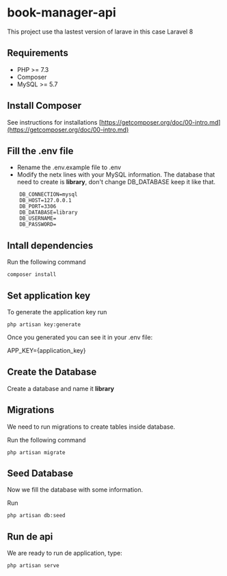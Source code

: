 # book-manager-api
This project use tha lastest version of larave in this case Laravel 8

## Requirements
- PHP >= 7.3
- Composer
- MySQL >= 5.7

## Install Composer

See instructions for installations
[https://getcomposer.org/doc/00-intro.md](https://getcomposer.org/doc/00-intro.md)

## Fill the .env file
- Rename the .env.example file to .env
- Modify the netx lines with your MySQL information.
 The database that need to create is **library**,  don't change DB_DATABASE keep it like that.

```
    DB_CONNECTION=mysql
    DB_HOST=127.0.0.1
    DB_PORT=3306
    DB_DATABASE=library
    DB_USERNAME=
    DB_PASSWORD=
```

## Intall dependencies
Run the following command
```
composer install
```

## Set application key
To generate the application key run
```
php artisan key:generate
```

Once you generated you can see it in your .env file:

APP_KEY={application_key}

## Create the Database
Create a database and name it **library**

## Migrations
We need to run migrations to create tables inside database.

Run the  following command
```
php artisan migrate
```

## Seed Database
Now we fill the database with some information.

Run
```
php artisan db:seed
```

## Run de api
We are ready to run de application, type:
```
php artisan serve
```



